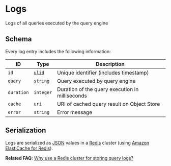 # Logs

Logs of all queries executed by the query engine

## Schema
Every log entry includes the following information:

| ID | Type | Description |
| -- | ---- | ----------- |
| `id` | [`ulid`](https://github.com/ulid/spec) | Unique identifier (includes timestamp) |
| `query` | `string` | Query executed by query engine |
| `duration` | `integer` | Duration of the query execution in milliseconds |
| `cache` | `uri` | URI of cached query result on Object Store |
| `error` | `string` | Error message |

## Serialization

Logs are serialized as [JSON](https://redis.io/docs/stack/json/) values in a [Redis](https://redis.io/) cluster (using [Amazon ElastiCache for Redis](https://aws.amazon.com/elasticache/redis/)).

**Related FAQ**: [Why use a Redis cluster for storing query logs?](../FAQ.md#why-use-a-redis-cluster-for-storing-query-logs)
